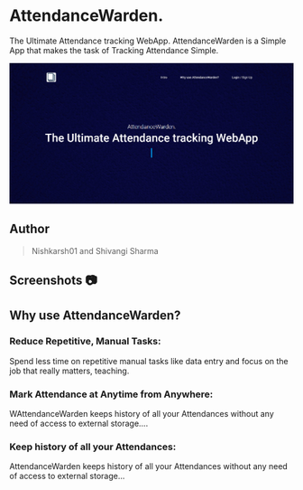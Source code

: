 # AttendanceWarden.

The Ultimate Attendance tracking WebApp. AttendanceWarden is a Simple App that makes the task of Tracking Attendance Simple.

![WebApp Screenshot](screenshots/1.jpg)



## Author 
> Nishkarsh01 and Shivangi Sharma

## Screenshots 📷


## Why use AttendanceWarden?

### Reduce Repetitive, Manual Tasks: 

Spend less time on repetitive manual tasks like data entry and focus on the job that really matters, teaching.

### Mark Attendance at Anytime from Anywhere: 

WAttendanceWarden keeps history of all your Attendances without any need of access to external storage....

### Keep history of all your Attendances: 

AttendanceWarden keeps history of all your Attendances without any need of access to external storage...
